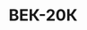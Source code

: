 ---
layout: featured
title: ВЕК-20К
max_weight: 20
icon: /assets/img/products/vek-15D-20D-30K.png
description: "Диапазон: 200кг... 20т</br>Высота цифры индикатора: 58мм</br>Цена деления: 10кг</br>Масса весов: 54кг</br>Длина весов: 805мм</br>Цена*: 33350грн"
---